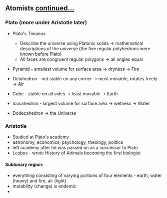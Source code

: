 ## Atomists [continued...](NEWTN%2010-16-23%20Lecture%2020.md)

### Plato (more under Aristotle later)
- Plato's Timaeus
	- Describe the universe using Platonic solids → mathematical descriptions of the universe (the five regular polyhedrons were known before Plato)
	- All faces are congruent regular polygons → all angles equal

- Pyramid - smallest volume for surface area → dryness → Fire
- Octahedron - not stable on any corner → most movable, rotates freely → Air
- Cube - stable on all sides → least movable → Earth
- Icosahedron - largest volume for surface area → wetness → Water
- Dodecahedron → the Universe

### Aristotle
- Studied at Plato's academy
- astronomy, economics, psychology, theology, politics
- left academy after he was passed on as a successor to Plato
- Lesbos - wrote History of Animals becoming the first biologist

#### Sublunary region:
- everything consisting of varying portions of four elements - earth, water (heavy) and fire, air (light)
- mutability (change) is endemic
- 
